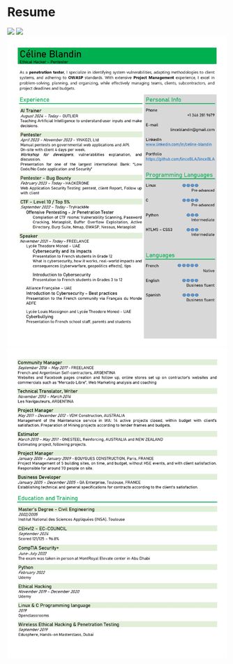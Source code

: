 # Resume
<a href="https://www.linkedin.com/in/celine-blandin/"><img src="https://img.shields.io/badge/-LinkedIn-0072b1?&style=for-the-badge&logo=linkedin&logoColor=white" /></a>
<a href="https://github.com/linceBLA/linceBLA"><img src="https://img.shields.io/badge/-GitHub-181717?&style=for-the-badge&logo=github&logoColor=white" /></a>
<img src="https://github.com/linceBLA/Resume/blob/main/01.jpg" />
<img src="https://github.com/linceBLA/Resume/blob/main/02.jpg" />
